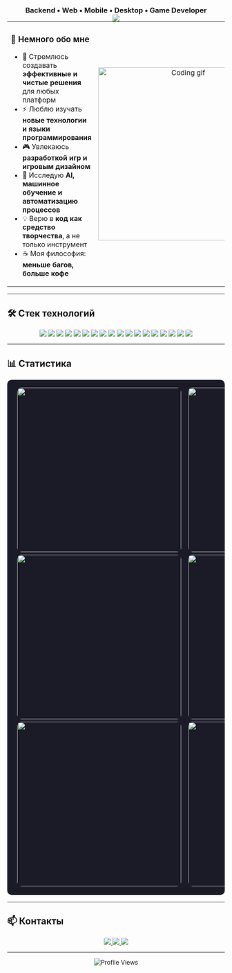 <p align="center">
  <img src="https://capsule-render.vercel.app/api?type=waving&color=0:4776E6,100:8E54E9&height=200&section=header&text=Привет!%20Я%20Олег%20👋&fontSize=40&fontColor=ffffff&animation=fadeIn" />
</p>

<h3 align="center" style="margin-top:-50px;">Backend • Web • Mobile • Desktop • Game Developer</h3>

<table align="center" width="80%">
<tr>
<td width="50%" align="left" valign="middle">

### 📜 Немного обо мне
- 🎯 Стремлюсь создавать **эффективные и чистые решения** для любых платформ  
- ⚡ Люблю изучать **новые технологии и языки программирования**  
- 🎮 Увлекаюсь **разработкой игр и игровым дизайном**  
- 🤖 Исследую **AI, машинное обучение и автоматизацию процессов**  
- 💡 Верю в **код как средство творчества**, а не только инструмент  
- ☕ Моя философия: **меньше багов, больше кофе**  

</td>
<td width="50%" align="center" valign="middle">

<img src="https://media.giphy.com/media/qgQUggAC3Pfv687qPC/giphy.gif" width="400" alt="Coding gif" />

</td>
</tr>
</table>

---

## 🛠️ Стек технологий

<p align="center">
  <!-- Backend -->
  <img src="https://img.shields.io/badge/Go-00ADD8?style=for-the-badge&logo=go&logoColor=white" />
  <img src="https://img.shields.io/badge/Python-3776AB?style=for-the-badge&logo=python&logoColor=white" />
  <img src="https://img.shields.io/badge/Django-092E20?style=for-the-badge&logo=django&logoColor=white" />
  <img src="https://img.shields.io/badge/FastAPI-009688?style=for-the-badge&logo=fastapi&logoColor=white" />
  <img src="https://img.shields.io/badge/Java-007396?style=for-the-badge&logo=openjdk&logoColor=white" />
  <!-- Mobile -->
  <img src="https://img.shields.io/badge/Dart-0175C2?style=for-the-badge&logo=dart&logoColor=white" />
  <img src="https://img.shields.io/badge/Flutter-02569B?style=for-the-badge&logo=flutter&logoColor=white" />
  <!-- Frontend -->
  <img src="https://img.shields.io/badge/HTML5-E34F26?style=for-the-badge&logo=html5&logoColor=white" />
  <img src="https://img.shields.io/badge/CSS3-1572B6?style=for-the-badge&logo=css3&logoColor=white" />
  <img src="https://img.shields.io/badge/JavaScript-F7DF1E?style=for-the-badge&logo=javascript&logoColor=black" />
  <!-- Other -->
  <img src="https://img.shields.io/badge/PHP-777BB4?style=for-the-badge&logo=php&logoColor=white" />
  <img src="https://img.shields.io/badge/MySQL-4479A1?style=for-the-badge&logo=mysql&logoColor=white" />
  <img src="https://img.shields.io/badge/PostgreSQL-316192?style=for-the-badge&logo=postgresql&logoColor=white" />
  <img src="https://img.shields.io/badge/REST%20API-FF6F00?style=for-the-badge&logo=rest&logoColor=white" />
  <img src="https://img.shields.io/badge/Docker-2496ED?style=for-the-badge&logo=docker&logoColor=white" />
  <img src="https://img.shields.io/badge/Git-F05032?style=for-the-badge&logo=git&logoColor=white" />
  <!-- Game Dev -->
  <img src="https://img.shields.io/badge/C%23-239120?style=for-the-badge&logo=c-sharp&logoColor=white" />
  <img src="https://img.shields.io/badge/Unity-000000?style=for-the-badge&logo=unity&logoColor=white" />
</p>

---

## 📊 Статистика

<table align="center" style="background-color:#1a1b27; border-radius:10px; padding:15px; border-spacing:15px;">
<tr>
<td align="center">
  <img src="https://github-readme-stats.vercel.app/api?username=Ol1g2195&show_icons=true&theme=tokyonight&hide_border=true"
       width="380" height="165" style="border-radius:10px; max-width:100%; height:auto;" />
<td align="center">
  <img src="https://github-contributor-stats.vercel.app/api?username=Ol1g2195&limit=5&theme=tokyonight&combine_all_yearly_contributions=true&bg_color=1a1b27"
       width="380" height="165" style="border-radius:10px; max-width:100%; height:auto;" />
</td>
  
</tr>
<tr>
<td align="center">
  <img src="https://github-streak-stats.herokuapp.com/?user=Ol1g2195&theme=tokyonight&hide_border=true"
       width="380" height="165" style="border-radius:10px; max-width:100%; height:auto;" />
</td>
</td>
<td align="center">
  <img src="https://github-readme-stats.vercel.app/api/top-langs/?username=Ol1g2195&layout=compact&theme=tokyonight&hide_border=true&langs_count=10"
       width="380" height="165" style="border-radius:10px; max-width:100%; height:auto;" />
</td>

</tr>
<tr>
<td align="center">
  <img src="https://leetcard.jacoblin.cool/Ol1g?theme=dark&font=Roboto&ext=contest"
       width="380" height="165" style="border-radius:10px; max-width:100%; height:auto;" />
</td>
<td align="center">
  <img src="https://github.r2v.ch/codewars?user=Ol1g2195&stroke=%23FF0000"
       width="380" height="165" style="border-radius:10px; max-width:100%; height:auto;" />
</td>
</tr>
</table>

---

## 📫 Контакты
<p align="center">
  <a href="mailto:your.email@example.com">
    <img src="https://img.shields.io/badge/Email-D14836?style=for-the-badge&logo=gmail&logoColor=white" />
  </a>
  <a href="https://t.me/yourusername">
    <img src="https://img.shields.io/badge/Telegram-26A5E4?style=for-the-badge&logo=telegram&logoColor=white" />
  </a>
  <a href="https://linkedin.com/in/yourusername">
    <img src="https://img.shields.io/badge/LinkedIn-0A66C2?style=for-the-badge&logo=linkedin&logoColor=white" />
  </a>
</p>

---

<p align="center">
  <img src="https://komarev.com/ghpvc/?username=Ol1g2195&label=Profile%20views&color=0e75b6&style=flat" alt="Profile Views" />
</p>
